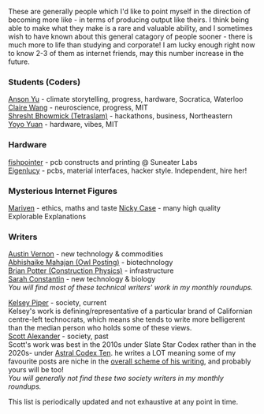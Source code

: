 
These are generally people which I'd like to point myself in the direction of becoming more like - in terms of producing output like theirs. I think being able to make what they make is a rare and valuable ability, and I sometimes wish to have known about this general catagory of people sooner - there is much more to life than studying and corporate! I am lucky enough right now to know 2-3 of them as internet friends, may this number increase in the future.


### Students (Coders)

[Anson Yu](https://ansonyu.me/) - climate storytelling, progress, hardware, Socratica, Waterloo  
[Claire Wang](https://www.clairebookworm.com/) - neuroscience, progress, MIT  
[Shresht Bhowmick (Tetraslam)](https://www.tetraslam.world/) - hackathons, business, Northeastern  
[Yoyo Yuan](https://exanova.mmm.page/) - hardware, vibes, MIT  

### Hardware
[fishpointer](https://publish.obsidian.md/suneater/Welcome+to+the+Suneater+Labs+Vault) - pcb constructs and printing @ Suneater Labs  
[Eigenlucy](https://eigenlucy.com/) - pcbs, material interfaces, hacker style. Independent, hire her!  

### Mysterious Internet Figures
[Mariven](https://n.cohomology.group/)  - ethics, maths and taste
[Nicky Case](https://ncase.me/)  - many high quality Explorable Explanations

### Writers
[Austin Vernon](https://austinvernon.site/) - new technology & commodities  
[Abhishaike Mahajan (Owl Posting)](https://www.owlposting.com/) - biotechnology  
[Brian Potter (Construction Physics)](https://ifp.org/author/brian-potter/) - infrastructure  
[Sarah Constantin](https://www.sarah-constantin.org/writing) - new technology & biology  
_You will find most of these technical writers' work in my monthly roundups._ 
 
 
[Kelsey Piper](https://x.com/KelseyTuoc) - society, current  
Kelsey's work is defining/representative of a particular brand of Californian centre-left technocrats, which means she tends to write more belligerent than the median person who holds some of these views.  
[Scott Alexander](https://slatestarcodex.com/top-posts/) - society, past  
Scott's work was best in the 2010s under Slate Star Codex rather than in the 2020s- under [Astral Codex Ten](https://www.astralcodexten.com/). he writes a LOT meaning some of my favourite posts are niche in the [overall scheme of his writing](https://www.slatestarcodexabridged.com/), and probably yours will be too!   
_You will generally not find these two society writers in my monthly roundups._ 


This list is periodically updated and not exhaustive at any point in time.
